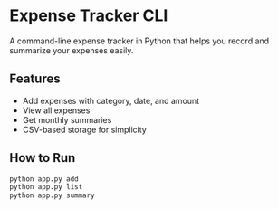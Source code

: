 # Expense Tracker CLI 

A command-line expense tracker in Python that helps you record and summarize your expenses easily.

## Features

- Add expenses with category, date, and amount
- View all expenses
- Get monthly summaries
- CSV-based storage for simplicity

## How to Run

```bash
python app.py add
python app.py list
python app.py summary
